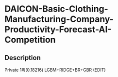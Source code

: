 # DAICON-Basic-Clothing-Manufacturing-Company-Productivity-Forecast-AI-Competition

## Description
Private 1위(0.18216) LGBM+RIDGE+BR+GBR (EDIT)
